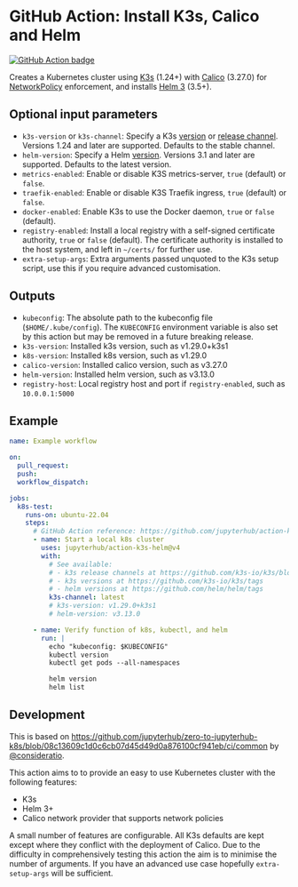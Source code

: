 # GitHub Action: Install K3s, Calico and Helm

[![GitHub Action badge](https://github.com/jupyterhub/action-k3s-helm/workflows/Test/badge.svg)](https://github.com/jupyterhub/action-k3s-helm/actions)

Creates a Kubernetes cluster using [K3s](https://k3s.io/) (1.24+) with
[Calico](https://www.projectcalico.org/) (3.27.0) for
[NetworkPolicy](https://kubernetes.io/docs/concepts/services-networking/network-policies/)
enforcement, and installs [Helm 3](https://helm.sh/) (3.5+).

## Optional input parameters

- `k3s-version` or `k3s-channel`: Specify a K3s [version](https://github.com/rancher/k3s/releases) or [release channel](https://update.k3s.io/v1-release/channels). Versions 1.24 and later are supported. Defaults to the stable channel.
- `helm-version`: Specify a Helm [version](https://github.com/helm/helm/releases). Versions 3.1 and later are supported. Defaults to the latest version.
- `metrics-enabled`: Enable or disable K3S metrics-server, `true` (default) or `false`.
- `traefik-enabled`: Enable or disable K3S Traefik ingress, `true` (default) or `false`.
- `docker-enabled`: Enable K3s to use the Docker daemon, `true` or `false` (default).
- `registry-enabled`: Install a local registry with a self-signed certificate authority, `true` or `false` (default). The certificate authority is installed to the host system, and left in `~/certs/` for further use.
- `extra-setup-args`: Extra arguments passed unquoted to the K3s setup script, use this if you require advanced customisation.

## Outputs

- `kubeconfig`: The absolute path to the kubeconfig file (`$HOME/.kube/config`).
  The `KUBECONFIG` environment variable is also set by this action but may be removed in a future breaking release.
- `k3s-version`: Installed k3s version, such as v1.29.0+k3s1
- `k8s-version`: Installed k8s version, such as v1.29.0
- `calico-version`: Installed calico version, such as v3.27.0
- `helm-version`: Installed helm version, such as v3.13.0
- `registry-host`: Local registry host and port if `registry-enabled`, such as `10.0.0.1:5000`

## Example

```yaml
name: Example workflow

on:
  pull_request:
  push:
  workflow_dispatch:

jobs:
  k8s-test:
    runs-on: ubuntu-22.04
    steps:
      # GitHub Action reference: https://github.com/jupyterhub/action-k3s-helm
      - name: Start a local k8s cluster
        uses: jupyterhub/action-k3s-helm@v4
        with:
          # See available:
          # - k3s release channels at https://github.com/k3s-io/k3s/blob/HEAD/channel.yaml
          # - k3s versions at https://github.com/k3s-io/k3s/tags
          # - helm versions at https://github.com/helm/helm/tags
          k3s-channel: latest
          # k3s-version: v1.29.0+k3s1
          # helm-version: v3.13.0

      - name: Verify function of k8s, kubectl, and helm
        run: |
          echo "kubeconfig: $KUBECONFIG"
          kubectl version
          kubectl get pods --all-namespaces

          helm version
          helm list
```

## Development

This is based on https://github.com/jupyterhub/zero-to-jupyterhub-k8s/blob/08c13609c1d0c6cb07d45d49d0a876100cf941eb/ci/common by [@consideratio](https://github.com/consideratio).

This action aims to to provide an easy to use Kubernetes cluster with the following features:

- K3s
- Helm 3+
- Calico network provider that supports network policies

A small number of features are configurable.
All K3s defaults are kept except where they conflict with the deployment of Calico.
Due to the difficulty in comprehensively testing this action the aim is to minimise the number of arguments.
If you have an advanced use case hopefully `extra-setup-args` will be sufficient.
